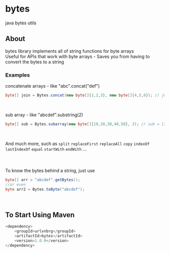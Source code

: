 # bytes
java bytes utils

## About
bytes library implements all of string functions for byte arrays<br>
Useful for APIs that work with byte arrays - Saves you from having to convert the bytes to a string

### Examples
concatenate arrays - like "abc".concat("def")
```java
byte[] join = Bytes.concat(new byte[]{1,2,3}, new byte[]{4,5,6}); // join = [1,2,3,4,5,6]
```
<br>

sub array - like "abcdef".substring(2)

```java
byte[] sub = Bytes.subarray(new byte[]{10,20,30,40,50}, 2); // sub = [30,40,50]
```
<br>

And much more, such as `split` `replaceFirst` `replaceAll` `copy` `indexOf` `lastIndexOf` `equal` `startWith` `endWith` ...
<br>
<br>
<br>
<br>
To know the bytes behind a string, just use
```java
byte[] arr = "abcdef".getBytes();
//or even
byte arr2 = Bytes.toByte("abcdef");
```
<br>

## To Start Using Maven

```java
<dependency>
    <groupId>urlvnbrg</groupId>
    <artifactId>bytes</artifactId>
    <version>1.0.0</version>
</dependency>
```
